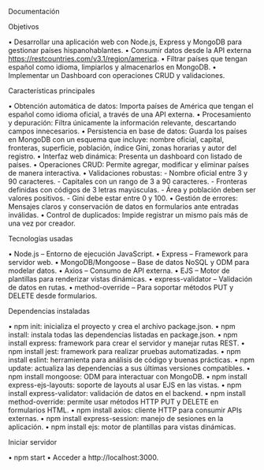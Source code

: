 Documentación


Objetivos

• Desarrollar una aplicación web con Node.js, Express y MongoDB para gestionar países hispanohablantes.
• Consumir datos desde la API externa https://restcountries.com/v3.1/region/america.
• Filtrar países que tengan español como idioma, limpiarlos y almacenarlos en MongoDB.
• Implementar un Dashboard con operaciones CRUD y validaciones.

Características principales

• Obtención automática de datos: Importa países de América que tengan el español como idioma oficial, a través de una API externa.
• Procesamiento y depuración: Filtra únicamente la información relevante, descartando campos innecesarios.
• Persistencia en base de datos: Guarda los países en MongoDB con un esquema que incluye: nombre oficial, capital, fronteras, superficie, población, índice Gini, zonas horarias y autor del registro.
• Interfaz web dinámica: Presenta un dashboard con listado de países.
• Operaciones CRUD: Permite agregar, modificar y eliminar países de manera interactiva.
• Validaciones robustas:
    - Nombre oficial entre 3 y 90 caracteres.
    - Capitales con un rango de 3 a 90 caracteres.
    - Fronteras definidas con códigos de 3 letras mayúsculas.
    - Área y población deben ser valores positivos.
    - Gini debe estar entre 0 y 100.
• Gestión de errores: Mensajes claros y conservación de datos en formularios ante entradas inválidas.
• Control de duplicados: Impide registrar un mismo país más de una vez por creador.

Tecnologías usadas

• Node.js – Entorno de ejecución JavaScript.
• Express – Framework para servidor web.
• MongoDB/Mongoose – Base de datos NoSQL y ODM para modelar datos.
• Axios – Consumo de API externa.
• EJS – Motor de plantillas para renderizar vistas dinámicas.
• express-validator – Validación de datos en rutas.
• method-override – Para soportar métodos PUT y DELETE desde formularios.

Dependencias instaladas

• npm init: inicializa el proyecto y crea el archivo package.json.
• npm install: instala todas las dependencias listadas en package.json.
• npm install express: framework para crear el servidor y manejar rutas REST.
• npm install jest: framework para realizar pruebas automatizadas.
• npm install eslint: herramienta para análisis de código y buenas prácticas.
• npm update: actualiza las dependencias a sus últimas versiones compatibles.
• npm install mongoose: ODM para interactuar con MongoDB.
• npm install express-ejs-layouts: soporte de layouts al usar EJS en las vistas.
• npm install express-validator: validación de datos en el backend.
• npm install method-override: permite usar métodos HTTP PUT y DELETE en formularios HTML.
• npm install axios: cliente HTTP para consumir APIs externas.
• npm install express-session: manejo de sesiones en la aplicación.
• npm install ejs: motor de plantillas para vistas dinámicas.


Iniciar servidor

• npm start
• Acceder a http://localhost:3000.





